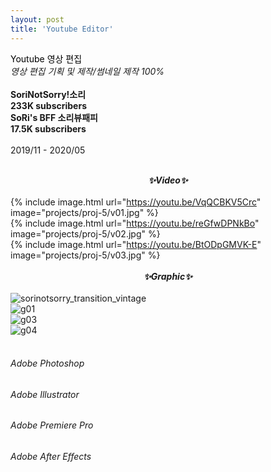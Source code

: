 ```yaml
---
layout: post
title: 'Youtube Editor'
---
```


<span style="color:#000000"> Youtube 영상 편집 </span> <br/> _영상 편집 기획 및 제작/썸네일 제작 100%_ <br/> <br/>
__SoriNotSorry!소리 <br/>
233K subscribers <br/>
SoRi's BFF 소리뷰패피 <br/>
17.5K subscribers__ <br/> <br/>
2019/11 - 2020/05 <br/> <br/>
**_<center> ✨Video✨ </center>_** <br/>
{% include image.html url="https://youtu.be/VqQCBKV5Crc" image="projects/proj-5/v01.jpg" %} <br/>
{% include image.html url="https://youtu.be/reGfwDPNkBo" image="projects/proj-5/v02.jpg" %} <br/>
{% include image.html url="https://youtu.be/BtODpGMVK-E" image="projects/proj-5/v03.jpg" %} <br/> <br/>
**_<center> ✨Graphic✨ </center>_** <br/>
![sorinotsorry_transition_vintage](https://user-images.githubusercontent.com/59524785/105348310-83d42680-5c2b-11eb-8187-7a4209e281b9.jpg) <br/>
![g01](https://user-images.githubusercontent.com/59524785/105348345-92224280-5c2b-11eb-8497-10ae6a1bf8fd.gif) <br/>
![g03](https://user-images.githubusercontent.com/59524785/105350332-56d54300-5c2e-11eb-8a49-e6108db12e6e.jpg) <br/>
![g04](https://user-images.githubusercontent.com/59524785/105454987-28a34200-5cc6-11eb-84f6-6e10a3185996.jpg) <br/> <br/>
###### _Adobe Photoshop_ <br/>
###### _Adobe Illustrator_ <br/>
###### _Adobe Premiere Pro_ <br/>
###### _Adobe After Effects_ <br/>
